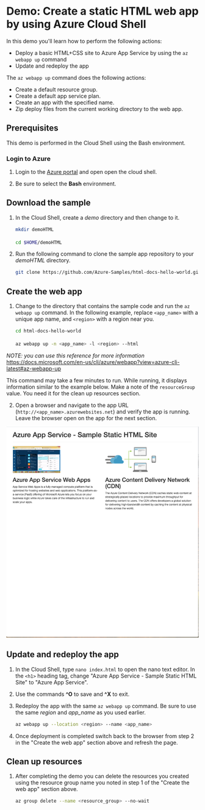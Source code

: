 # Demo: Create a static HTML web app by using Azure Cloud Shell

In this demo you'll learn how to perform the following actions:

* Deploy a basic HTML+CSS site to Azure App Service by using the `az  webapp up` command
* Update and redeploy the app

The `az webapp up` command does the following actions:

* Create a default resource group.
* Create a default app service plan.
* Create an app with the specified name.
* Zip deploy files from the current working directory to the web app.

## Prerequisites

This demo is performed in the Cloud Shell using the Bash environment.

### Login to Azure

1. Login to the [Azure portal](https://portal.azure.com) and open open the cloud shell.

2. Be sure to select the **Bash** environment.

## Download the sample

1. In the Cloud Shell, create a *demo* directory and then change to it.

    ```bash
    mkdir demoHTML

    cd $HOME/demoHTML
    ```

2. Run the following command to clone the sample app repository to your *demoHTML* directory.

    ```bash
    git clone https://github.com/Azure-Samples/html-docs-hello-world.git
    ```

## Create the web app

1. Change to the directory that contains the sample code and run the `az webapp up` command. In the following example, replace `<app_name>` with a unique app name, and `<region>` with a region near you.

    ```bash
    cd html-docs-hello-world

    az webapp up -n <app_name> -l <region> --html
    ```

_NOTE: you can use this reference for more information_
https://docs.microsoft.com/en-us/cli/azure/webapp?view=azure-cli-latest#az-webapp-up

This command may take a few minutes to run. While running, it displays information similar to the example below. Make a note of the `resourceGroup` value. You need it for the clean up resources section.

2. Open a browser and navigate to the app URL (`http://<app_name>.azurewebsites.net`) and verify the app is running. Leave the browser open on the app for the next section.

![view the running Web App](https://github.com/networksetcetera/AZ203T00/blob/master/images/Screen%20Shot%202020-05-31%20at%202.12.34%20PM.png)

## Update and redeploy the app

1. In the Cloud Shell, type `nano index.html` to open the nano text editor. In the `<h1>` heading tag, change "Azure App Service - Sample Static HTML Site" to "Azure App Service".

2. Use the commands **^O** to save and **^X** to exit.

3. Redeploy the app with the same `az webapp up` command. Be sure to use the same *region* and *app_name* as you used earlier. 

    ```bash
    az webapp up --location <region> --name <app_name>
    ```

4. Once deployment is completed switch back to the browser from step 2 in the "Create the web app" section above and refresh the page.


## Clean up resources

1. After completing the demo you can delete the resources you created using the resource group name you noted in step 1 of the "Create the web app" section above.

    ```bash
    az group delete --name <resource_group> --no-wait
    ```

